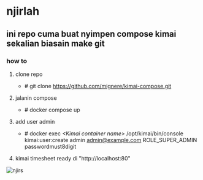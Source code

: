 # njirlah
## ini repo cuma buat nyimpen compose kimai sekalian biasain make git

### how to 
1. clone repo
    * \# git clone https://github.com/mignere/kimai-compose.git
2. jalanin compose
    * \# docker compose up 
3. add user admin
    * \# docker exec _\<Kimai container name\>_ /opt/kimai/bin/console kimai:user:create admin admin@example.com ROLE_SUPER_ADMIN passwordmust8digit

4. kimai timesheet ready di "http://localhost:80"

![njirs](https://media.tenor.com/nCcU-GHv6MUAAAAM/electrocuted-spiderman.gif)